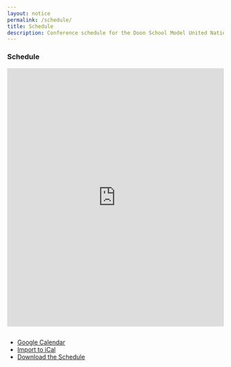 ```yaml
---
layout: notice
permalink: /schedule/
title: Schedule
description: Conference schedule for the Doon School Model United Nations 2017
---
```


### Schedule

<iframe src="https://calendar.google.com/calendar/embed?showTitle=0&showNav=0&showDate=0&showPrint=0&showTabs=0&showCalendars=0&showTz=0&mode=AGENDA&height=600&wkst=2&bgcolor=%23FFFFFF&src=doonschool.com_hr0ptlq7cm8jeh5pe7gbbcaop8%40group.calendar.google.com&color=%231B887A&ctz=Asia%2FCalcutta" style="border-width:0;margin-bottom: 1em;" width="100%" height="600" frameborder="0" scrolling="no"></iframe>

<ul class="buttons-list">
	<li>
		<a class="btn" href="https://calendar.google.com/calendar/embed?src=doonschool.com_hr0ptlq7cm8jeh5pe7gbbcaop8%40group.calendar.google.com&ctz=Asia/Calcutta&mode=AGENDA&showDate=0&showPrint=0&showTabs=0">Google Calendar</a>
	</li>
	<li>
		<a class="btn" href="https://calendar.google.com/calendar/ical/doonschool.com_hr0ptlq7cm8jeh5pe7gbbcaop8%40group.calendar.google.com/public/basic.ics">Import to iCal</a>
	</li>
	<li>
		<a class="btn" href="/assets/Conference-Schedule-DSMUN-17.pdf" target="_blank" rel="noopener noreferrer">Download the Schedule</a>
	</li>
</ul>